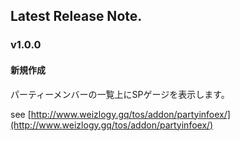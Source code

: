 ## Latest Release Note.

### v1.0.0

#### 新規作成

パーティーメンバーの一覧上にSPゲージを表示します。

see [http://www.weizlogy.gq/tos/addon/partyinfoex/](http://www.weizlogy.gq/tos/addon/partyinfoex/) 
